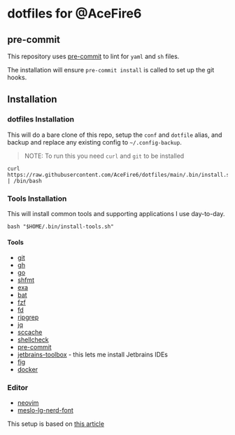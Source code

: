 # dotfiles for @AceFire6

## pre-commit

This repository uses [pre-commit](https://pre-commit.com/) to lint for `yaml` and `sh` files.

The installation will ensure `pre-commit install` is called to set up the git hooks.

## Installation

### dotfiles Installation

This will do a bare clone of this repo, setup the `conf` and `dotfile` alias, and backup and
replace any existing config to `~/.config-backup`.

> NOTE: To run this you need `curl` and `git` to be installed

```shell
curl https://raw.githubusercontent.com/AceFire6/dotfiles/main/.bin/install.sh | /bin/bash
```

### Tools Installation

This will install common tools and supporting applications I use day-to-day.

```shell
bash "$HOME/.bin/install-tools.sh"
```

#### Tools

* [git](https://github.com/git/git)
* [gh](https://cli.github.com/)
* [go](https://go.dev/)
* [shfmt](https://github.com/mvdan/sh#shfmt)
* [exa](https://github.com/ogham/exa)
* [bat](https://github.com/sharkdp/bat)
* [fzf](https://github.com/junegunn/fzf)
* [fd](https://github.com/sharkdp/fd)
* [ripgrep](https://github.com/BurntSushi/ripgrep)
* [jq](https://github.com/stedolan/jq)
* [sccache](https://github.com/mozilla/sccache)
* [shellcheck](https://github.com/koalaman/shellcheck)
* [pre-commit](https://pre-commit.com/)
* [jetbrains-toolbox](https://www.jetbrains.com/toolbox-app/) - this lets me install Jetbrains IDEs
* [fig](https://fig.io/)
* [docker](https://www.docker.com/)

### Editor

* [neovim](https://github.com/neovim/neovim)
* [meslo-lg-nerd-font](https://github.com/ryanoasis/nerd-fonts#option-4-homebrew-fonts)

This setup is based on [this article](https://www.atlassian.com/git/tutorials/dotfiles)
